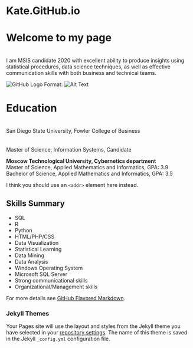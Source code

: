 # Kate.GitHub.io
<h1><strong> Welcome to my page </h1></strong>
<body>
<br>I am MSIS candidate 2020 with excellent ability to produce insights using statistical procedures, data science 
techniques, as well as effective communication skills with both business and technical teams.</br>
 
![GitHub Logo](https://images-na.ssl-images-amazon.com/images/I/613ES-H4YKL._SX466_.jpg)
Format: ![Alt Text](https://images-na.ssl-images-amazon.com/images/I/613ES-H4YKL._SX466_.jpg)
 
<h1><strong>  Education </h1></strong> 

<br> San Diego State University, Fowler College of Business </br>                
<br> Master of Science, Information Systems, Candidate </br> 

<b> Moscow Technological University, Cybernetics department </b>                                                   
Master of Science, Applied Mathematics and Informatics,     GPA: 3.9                              
Bachelor of Science, Applied Mathematics and Informatics,  GPA: 3.5 

I think you should use an
`<addr>` element here instead.

## Skills Summary

- SQL 
- R 
- Python 
- HTML/PHP/CSS 
- Data Visualization 
- Statistical Learning 
- Data Mining 
- Data Analysis 
- Windows Operating System 
- Microsoft SQL Server 
- Strong communicational skills 
- Organizational/Management skills
 
 



For more details see [GitHub Flavored Markdown](https://guides.github.com/features/mastering-markdown/).

### Jekyll Themes

Your Pages site will use the layout and styles from the Jekyll theme you have selected in your [repository settings](https://github.com/KateM19/Kate.GitHub.io/settings). The name of this theme is saved in the Jekyll `_config.yml` configuration file.


</body>
